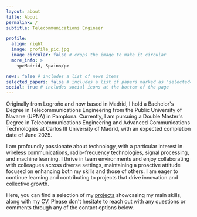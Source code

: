 ```yaml
---
layout: about
title: About
permalink: /
subtitle: Telecommunications Engineer

profile:
  align: right
  image: profile_pic.jpg
  image_circular: false # crops the image to make it circular
  more_info: >
    <p>Madrid, Spain</p>

news: false # includes a list of news items
selected_papers: false # includes a list of papers marked as "selected={true}"
social: true # includes social icons at the bottom of the page
---
```


Originally from Logroño and now based in Madrid, I hold a Bachelor's Degree in Telecommunications Engineering from the Public University of Navarre (UPNA) in Pamplona. Currently, I am pursuing a Double Master's Degree in Telecommunications Engineering and Advanced Communications Technologies at Carlos III University of Madrid, with an expected completion date of June 2025.

I am profoundly passionate about technology, with a particular interest in wireless communications, radio-frequency technologies, signal processing, and machine learning. I thrive in team environments and enjoy collaborating with colleagues across diverse settings, maintaining a proactive attitude focused on enhancing both my skills and those of others. I am eager to continue learning and contributing to projects that drive innovation and collective growth.

Here, you can find a selection of my [projects](https://edgomezg.github.io/projects/) showcasing my main skills, along with my [CV](https://edgomezg.github.io/cv/). Please don't hesitate to reach out with any questions or comments through any of the contact options below.